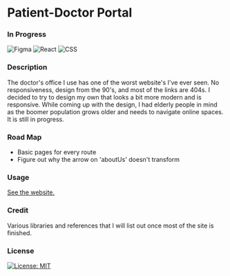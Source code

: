 # Patient-Doctor Portal

### In Progress

![Figma](https://img.shields.io/badge/Figma-F24E1E?style=for-the-badge&logo=figma&logoColor=white)
![React](https://img.shields.io/badge/React-20232A?style=for-the-badge&logo=react&logoColor=61DAFB)
![CSS](https://img.shields.io/badge/CSS-239120?&style=for-the-badge&logo=css3&logoColor=white)

### Description

The doctor's office I use has one of the worst website's I've ever seen. No responsiveness, design from the 90's, and most of the links are 404s. I decided to try to design my own that looks a bit more modern and is responsive. While coming up with the design, I had elderly people in mind as the boomer population grows older and needs to navigate online spaces. It is still in progress.

### Road Map

- Basic pages for every route
- Figure out why the arrow on 'aboutUs' doesn't transform

### Usage

[See the website.]()

### Credit

Various libraries and references that I will list out once most of the site is finished.

### License

[![License: MIT](https://img.shields.io/badge/License-MIT-yellow.svg)](https://opensource.org/licenses/MIT)
